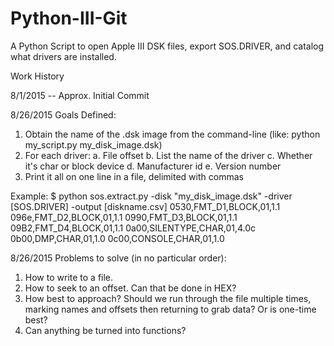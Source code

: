 # Python-III-Git
A Python Script to open Apple III DSK files, export SOS.DRIVER, and catalog what drivers are installed. 

Work History

8/1/2015 -- Approx. 
Initial Commit

8/26/2015
Goals Defined:

1. Obtain the name of the .dsk image from the command-line (like: python my_script.py my_disk_image.dsk)
2. For each driver:
    a. File offset 
    b. List the name of the driver
    c. Whether it's char or block device
    d. Manufacturer id
    e. Version number
3. Print it all on one line in a file, delimited with commas

Example: 
$ python sos.extract.py -disk "my_disk_image.dsk" -driver [SOS.DRIVER] -output [diskname.csv]
0530,FMT_D1,BLOCK,01,1.1
096e,FMT_D2,BLOCK,01,1.1
0990,FMT_D3,BLOCK,01,1.1
09B2,FMT_D4,BLOCK,01,1.1
0a00,SILENTYPE,CHAR,01,4.0c
0b00,DMP,CHAR,01,1.0
0c00,CONSOLE,CHAR,01,1.0

8/26/2015
Problems to solve (in no particular order):
1. How to write to a file.
2. How to seek to an offset. Can that be done in HEX? 
3. How best to approach? Should we run through the file multiple times, marking names and offsets then returning to grab data? Or is one-time best?
4. Can anything be turned into functions?